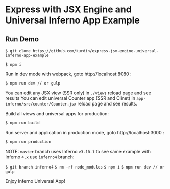 # Express with JSX Engine and Universal Inferno App Example

## Run Demo

`$ git clone https://github.com/kurdin/express-jsx-engine-universal-inferno-app-example`

`$ npm i`

Run in dev mode with webpack, goto http://localhost:8080 :

`$ npm run dev // or gulp`

You can edit any JSX view (SSR only) in `./views` reload page and see results
You can edit universal Counter app (SSR and Clinet) in `app-inferno/src/counter/Counter.jsx` reload page and see results.

Build all views and universal apps for production:

`$ npm run build`

Run server and application in production mode, goto http://localhost:3000 :

`$ npm run production`

NOTE: `master` branch uses Inferno `v3.10.1` to see same example with Inferno `4.x` use `inferno4` branch:

`$ git branch inferno4`
`$ rm -rf node_modules`
`$ npm i`
`$ npm run dev // or gulp`

Enjoy Inferno Universal App!
